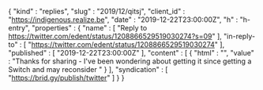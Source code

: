 {
  "kind" : "replies",
  "slug" : "2019/12/qitsj",
  "client_id" : "https://indigenous.realize.be",
  "date" : "2019-12-22T23:00:00Z",
  "h" : "h-entry",
  "properties" : {
    "name" : [ "Reply to https://twitter.com/edent/status/1208866529519030274?s=09" ],
    "in-reply-to" : [ "https://twitter.com/edent/status/1208866529519030274" ],
    "published" : [ "2019-12-22T23:00:00Z" ],
    "content" : [ {
      "html" : "",
      "value" : "Thanks for sharing - I've been wondering about getting it since getting a Switch and may reconsider "
    } ],
    "syndication" : [ "https://brid.gy/publish/twitter" ]
  }
}
